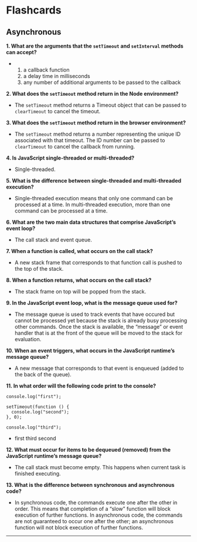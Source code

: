 **Flashcards**
==============

**Asynchronous**
----------------

**1. What are the arguments that the `setTimeout` and `setInterval` methods can accept?**

-   1.  a callback function
    2.  a delay time in milliseconds
    3.  any number of additional arguments to be passed to the callback

**2. What does the `setTimeout` method return in the Node environment?**

-   The `setTimeout` method returns a Timeout object that can be passed to `clearTimeout` to cancel the timeout.

**3. What does the `setTimeout` method return in the browser environment?**

-   The `setTimeout` method returns a number representing the unique ID associated with that timeout. The ID number can be passed to `clearTimeout` to cancel the callback from running.

**4. Is JavaScript single-threaded or multi-threaded?**

-   Single-threaded.

**5. What is the difference between single-threaded and multi-threaded execution?**

-   Single-threaded execution means that only one command can be processed at a time. In multi-threaded execution, more than one command can be processed at a time.

**6. What are the two main data structures that comprise JavaScript’s event loop?**

-   The call stack and event queue.

**7. When a function is called, what occurs on the call stack?**

-   A new stack frame that corresponds to that function call is pushed to the top of the stack.

**8. When a function returns, what occurs on the call stack?**

-   The stack frame on top will be popped from the stack.

**9. In the JavaScript event loop, what is the message queue used for?**

-   The message queue is used to track events that have occured but cannot be processed yet because the stack is already busy processing other commands. Once the stack is available, the “message” or event handler that is at the front of the queue will be moved to the stack for evaluation.

**10. When an event triggers, what occurs in the JavaScript runtime’s message queue?**

-   A new message that corresponds to that event is enqueued (added to the back of the queue).

**11. In what order will the following code print to the console?**

    console.log("first");

    setTimeout(function () {
      console.log("second");
    }, 0);

    console.log("third");

-   first third second

**12. What must occur for items to be dequeued (removed) from the JavaScript runtime’s message queue?**

-   The call stack must become empty. This happens when current task is finished executing.

**13. What is the difference between synchronous and asynchronous code?**

-   In synchronous code, the commands execute one after the other in order. This means that completion of a “slow” function will block execution of further functions. In asynchronous code, the commands are not guaranteed to occur one after the other; an asynchronous function will not block execution of further functions.

------------------------------------------------------------------------
